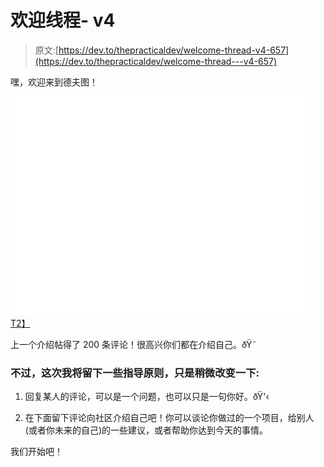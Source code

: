 # 欢迎线程- v4

> 原文:[https://dev.to/thepracticaldev/welcome-thread-v4-657](https://dev.to/thepracticaldev/welcome-thread---v4-657)

嘿，欢迎来到德夫图！

[![WELCOME TO THE INTERNET](img/b83b0a1836c101c994ad8237eedd2cdb.png)T2】](https://i.giphy.com/media/bcKmIWkUMCjVm/giphy.gif)

上一个介绍帖得了 200 条评论！很高兴你们都在介绍自己。ðŸ˜

### 不过，这次我将留下一些指导原则，只是稍微改变一下:

1.  回复某人的评论，可以是一个问题，也可以只是一句你好。ðŸ'‹

2.  在下面留下评论向社区介绍自己吧！你可以谈论你做过的一个项目，给别人(或者你未来的自己)的一些建议，或者帮助你达到今天的事情。

我们开始吧！